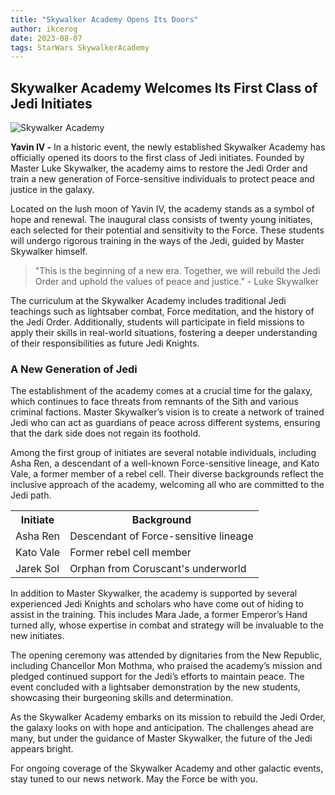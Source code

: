 ```yaml
---
title: "Skywalker Academy Opens Its Doors"
author: ikcerog
date: 2023-08-07
tags: StarWars SkywalkerAcademy
---
```

<h2>Skywalker Academy Welcomes Its First Class of Jedi Initiates</h2>
<img src="https://ikcerog.github.io/Swglegends-adventures/assets/img/skywalkeracademy.png" alt="Skywalker Academy">
<p><strong>Yavin IV -</strong> In a historic event, the newly established Skywalker Academy has officially opened its doors to the first class of Jedi initiates. Founded by Master Luke Skywalker, the academy aims to restore the Jedi Order and train a new generation of Force-sensitive individuals to protect peace and justice in the galaxy.</p>
<p>Located on the lush moon of Yavin IV, the academy stands as a symbol of hope and renewal. The inaugural class consists of twenty young initiates, each selected for their potential and sensitivity to the Force. These students will undergo rigorous training in the ways of the Jedi, guided by Master Skywalker himself.</p>
<blockquote>"This is the beginning of a new era. Together, we will rebuild the Jedi Order and uphold the values of peace and justice." - Luke Skywalker</blockquote>
<p>The curriculum at the Skywalker Academy includes traditional Jedi teachings such as lightsaber combat, Force meditation, and the history of the Jedi Order. Additionally, students will participate in field missions to apply their skills in real-world situations, fostering a deeper understanding of their responsibilities as future Jedi Knights.</p>
<h3>A New Generation of Jedi</h3>
<p>The establishment of the academy comes at a crucial time for the galaxy, which continues to face threats from remnants of the Sith and various criminal factions. Master Skywalker’s vision is to create a network of trained Jedi who can act as guardians of peace across different systems, ensuring that the dark side does not regain its foothold.</p>
<p>Among the first group of initiates are several notable individuals, including Asha Ren, a descendant of a well-known Force-sensitive lineage, and Kato Vale, a former member of a rebel cell. Their diverse backgrounds reflect the inclusive approach of the academy, welcoming all who are committed to the Jedi path.</p>
<table>
  <tr>
    <th>Initiate</th>
    <th>Background</th>
  </tr>
  <tr>
    <td>Asha Ren</td>
    <td>Descendant of Force-sensitive lineage</td>
  </tr>
  <tr>
    <td>Kato Vale</td>
    <td>Former rebel cell member</td>
  </tr>
  <tr>
    <td>Jarek Sol</td>
    <td>Orphan from Coruscant's underworld</td>
  </tr>
</table>
<p>In addition to Master Skywalker, the academy is supported by several experienced Jedi Knights and scholars who have come out of hiding to assist in the training. This includes Mara Jade, a former Emperor’s Hand turned ally, whose expertise in combat and strategy will be invaluable to the new initiates.</p>
<p>The opening ceremony was attended by dignitaries from the New Republic, including Chancellor Mon Mothma, who praised the academy’s mission and pledged continued support for the Jedi’s efforts to maintain peace. The event concluded with a lightsaber demonstration by the new students, showcasing their burgeoning skills and determination.</p>
<p>As the Skywalker Academy embarks on its mission to rebuild the Jedi Order, the galaxy looks on with hope and anticipation. The challenges ahead are many, but under the guidance of Master Skywalker, the future of the Jedi appears bright.</p>
<p>For ongoing coverage of the Skywalker Academy and other galactic events, stay tuned to our news network. May the Force be with you.</p>
